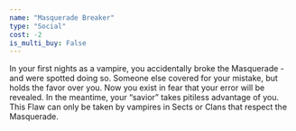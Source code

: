 ```yaml
---
name: "Masquerade Breaker"
type: "Social"
cost: -2
is_multi_buy: False
---
```


In your first nights as a vampire, you accidentally broke the Masquerade - and were spotted doing so. Someone else covered for your mistake, but holds the favor over you. Now you exist in fear that your error will be revealed. In the meantime, your “savior” takes pitiless advantage of you. This Flaw can only be taken by vampires in Sects or Clans that respect the Masquerade.